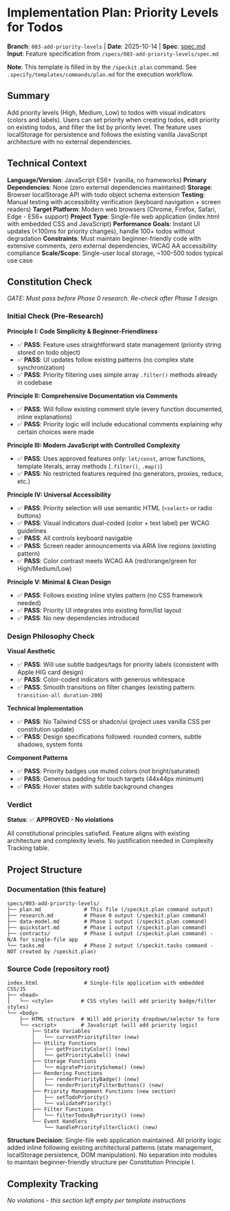 # Implementation Plan: Priority Levels for Todos

**Branch**: `003-add-priority-levels` | **Date**: 2025-10-14 | **Spec**: [spec.md](spec.md)
**Input**: Feature specification from `/specs/003-add-priority-levels/spec.md`

**Note**: This template is filled in by the `/speckit.plan` command. See `.specify/templates/commands/plan.md` for the execution workflow.

## Summary

Add priority levels (High, Medium, Low) to todos with visual indicators (colors and labels). Users can set priority when creating todos, edit priority on existing todos, and filter the list by priority level. The feature uses localStorage for persistence and follows the existing vanilla JavaScript architecture with no external dependencies.

## Technical Context

**Language/Version**: JavaScript ES6+ (vanilla, no frameworks)
**Primary Dependencies**: None (zero external dependencies maintained)
**Storage**: Browser localStorage API with todo object schema extension
**Testing**: Manual testing with accessibility verification (keyboard navigation + screen readers)
**Target Platform**: Modern web browsers (Chrome, Firefox, Safari, Edge - ES6+ support)
**Project Type**: Single-file web application (index.html with embedded CSS and JavaScript)
**Performance Goals**: Instant UI updates (<100ms for priority changes), handle 100+ todos without degradation
**Constraints**: Must maintain beginner-friendly code with extensive comments, zero external dependencies, WCAG AA accessibility compliance
**Scale/Scope**: Single-user local storage, ~100-500 todos typical use case

## Constitution Check

*GATE: Must pass before Phase 0 research. Re-check after Phase 1 design.*

### Initial Check (Pre-Research)

**Principle I: Code Simplicity & Beginner-Friendliness**
- ✅ **PASS**: Feature uses straightforward state management (priority string stored on todo object)
- ✅ **PASS**: UI updates follow existing patterns (no complex state synchronization)
- ✅ **PASS**: Priority filtering uses simple array `.filter()` methods already in codebase

**Principle II: Comprehensive Documentation via Comments**
- ✅ **PASS**: Will follow existing comment style (every function documented, inline explanations)
- ✅ **PASS**: Priority logic will include educational comments explaining why certain choices were made

**Principle III: Modern JavaScript with Controlled Complexity**
- ✅ **PASS**: Uses approved features only: `let/const`, arrow functions, template literals, array methods (`.filter()`, `.map()`)
- ✅ **PASS**: No restricted features required (no generators, proxies, reduce, etc.)

**Principle IV: Universal Accessibility**
- ✅ **PASS**: Priority selection will use semantic HTML (`<select>` or radio buttons)
- ✅ **PASS**: Visual indicators dual-coded (color + text label) per WCAG guidelines
- ✅ **PASS**: All controls keyboard navigable
- ✅ **PASS**: Screen reader announcements via ARIA live regions (existing pattern)
- ✅ **PASS**: Color contrast meets WCAG AA (red/orange/green for High/Medium/Low)

**Principle V: Minimal & Clean Design**
- ✅ **PASS**: Follows existing inline styles pattern (no CSS framework needed)
- ✅ **PASS**: Priority UI integrates into existing form/list layout
- ✅ **PASS**: No new dependencies introduced

### Design Philosophy Check

**Visual Aesthetic**
- ✅ **PASS**: Will use subtle badges/tags for priority labels (consistent with Apple HIG card design)
- ✅ **PASS**: Color-coded indicators with generous whitespace
- ✅ **PASS**: Smooth transitions on filter changes (existing pattern: `transition-all duration-200`)

**Technical Implementation**
- ✅ **PASS**: No Tailwind CSS or shadcn/ui (project uses vanilla CSS per constitution update)
- ✅ **PASS**: Design specifications followed: rounded corners, subtle shadows, system fonts

**Component Patterns**
- ✅ **PASS**: Priority badges use muted colors (not bright/saturated)
- ✅ **PASS**: Generous padding for touch targets (44x44px minimum)
- ✅ **PASS**: Hover states with subtle background changes

### Verdict

**Status**: ✅ **APPROVED - No violations**

All constitutional principles satisfied. Feature aligns with existing architecture and complexity levels. No justification needed in Complexity Tracking table.

## Project Structure

### Documentation (this feature)

```
specs/003-add-priority-levels/
├── plan.md              # This file (/speckit.plan command output)
├── research.md          # Phase 0 output (/speckit.plan command)
├── data-model.md        # Phase 1 output (/speckit.plan command)
├── quickstart.md        # Phase 1 output (/speckit.plan command)
├── contracts/           # Phase 1 output (/speckit.plan command) - N/A for single-file app
└── tasks.md             # Phase 2 output (/speckit.tasks command - NOT created by /speckit.plan)
```

### Source Code (repository root)

```
index.html               # Single-file application with embedded CSS/JS
├── <head>
│   └── <style>         # CSS styles (will add priority badge/filter styles)
└── <body>
    ├── HTML structure  # Will add priority dropdown/selector to form
    └── <script>        # JavaScript (will add priority logic)
        ├── State Variables
        │   └── currentPriorityFilter (new)
        ├── Utility Functions
        │   ├── getPriorityColor() (new)
        │   └── getPriorityLabel() (new)
        ├── Storage Functions
        │   └── migratePrioritySchema() (new)
        ├── Rendering Functions
        │   ├── renderPriorityBadge() (new)
        │   └── renderPriorityFilterButtons() (new)
        ├── Priority Management Functions (new section)
        │   ├── setTodoPriority()
        │   └── validatePriority()
        ├── Filter Functions
        │   └── filterTodosByPriority() (new)
        └── Event Handlers
            └── handlePriorityFilterClick() (new)
```

**Structure Decision**: Single-file web application maintained. All priority logic added inline following existing architectural patterns (state management, localStorage persistence, DOM manipulation). No separation into modules to maintain beginner-friendly structure per Constitution Principle I.

## Complexity Tracking

*No violations - this section left empty per template instructions*
